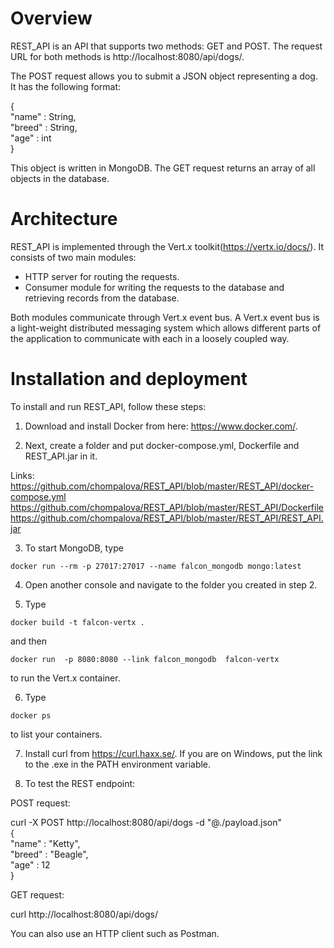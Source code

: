 # Overview

REST_API is an API that supports two methods: GET and POST. The request URL for both methods is http://localhost:8080/api/dogs/.

The POST request allows you to submit a JSON object representing a dog. It has the following format: 

{<br/>
  "name" : String,<br/>
  "breed" : String,<br/>
  "age" : int<br/>
}

This object is written in MongoDB. The GET request returns an array of all objects in the database.

# Architecture

REST_API is implemented through the Vert.x toolkit(https://vertx.io/docs/). It consists of two main modules: 

- HTTP server for routing the requests.
- Consumer module for writing the requests to the database and retrieving records from the database.

Both modules communicate through Vert.x event bus. A Vert.x event bus is a light-weight distributed messaging system which allows different parts of the application to communicate with each in a loosely coupled way.

# Installation and deployment

To install and run REST_API, follow these steps:

1. Download and install Docker from here: https://www.docker.com/.

2. Next, create a folder and put docker-compose.yml, Dockerfile and REST_API.jar in it.

Links: <br/>
https://github.com/chompalova/REST_API/blob/master/REST_API/docker-compose.yml
https://github.com/chompalova/REST_API/blob/master/REST_API/Dockerfile
https://github.com/chompalova/REST_API/blob/master/REST_API/REST_API.jar

3. To start MongoDB, type 

```
docker run --rm -p 27017:27017 --name falcon_mongodb mongo:latest
``` 
4. Open another console and navigate to the folder you created in step 2.

5. Type

```
docker build -t falcon-vertx . 
```
and then 
```
docker run  -p 8080:8080 --link falcon_mongodb  falcon-vertx
```

to run the Vert.x container.

6. Type 

```
docker ps
```
to list your containers.

7. Install curl from https://curl.haxx.se/. If you are on Windows, put the link to the .exe in the PATH environment variable.

8. To test the REST endpoint:

POST request:

curl -X POST http://localhost:8080/api/dogs -d "@./payload.json"<br/>
{<br/>
  "name" : "Ketty",<br/>
  "breed" : "Beagle",<br/>
  "age" : 12<br/>
}

GET request:

curl http://localhost:8080/api/dogs/

You can also use an HTTP client such as Postman.
